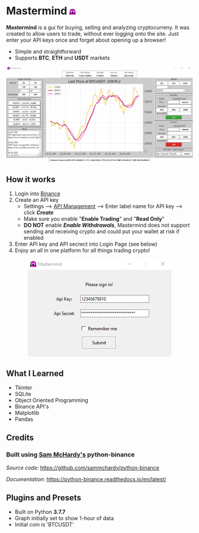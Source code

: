 # Mastermind ![Mastermind Icon](https://github.com/Modiodal/Mastermind/blob/master/screenshots/favicon_header.png)
**Mastermind** is a gui for buying, selling and analyzing cryptocurreny. It was created to allow users to trade, without ever logging onto the site. Just enter your API keys once and forget about opening up a browser!

- Simple and straightforward
- Supports **BTC**, **ETH** and **USDT** markets

<p align="center">
  <img src="./screenshots/mastermind_showcase.gif" alt="Gif of Mastermind"/>
</p>


## How it works

1. Login into [Binance](https://www.binance.com/en)
2. Create an API key
   - Settings --> [API Management](https://www.binance.com/en/usercenter/settings/api-management) --> Enter label name for API key --> click ***Create***
   - Make sure you enable "**Enable Trading**" and "**Read Only**"
   - **DO NOT** enable ***Enable Withdrawals***, Mastermind does not support sending and receiving crypto and could put your wallet at risk if enabled
3. Enter API key and API secrect into Login Page (see below)
4. Enjoy an all in one platform for all things trading crypto!


<p align="center">
  <img src="./screenshots/login_screenshot.png" alt="Mastermind Login Page"/>
</p>


## What I Learned
- Tkinter
- SQLite 
- Object Oriented Programming
- Binance API's
- Matplotlib
- Pandas

## Credits
### Built using [Sam McHardy's](https://github.com/sammchardy) python-binance

*Source code:*
   https://github.com/sammchardy/python-binance
   
*Documentation:*
   https://python-binance.readthedocs.io/en/latest/




## Plugins and Presets
- Built on Python **3.7.7**
- Graph initially set to show 1-hour of data
- Initial coin is 'BTCUSDT'




